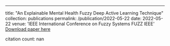 ---
title: "An Explainable Mental Health Fuzzy Deep Active Learning Technique"
collection: publications
permalink: /publication/2022-05-22
date: 2022-05-22
venue: 'IEEE International Conference on Fuzzy Systems FUZZ IEEE'
[Download paper here](https://scholar.google.com/citations?view_op=view_citation&hl=en&user=CCckbEUAAAAJ&cstart=20&pagesize=80&citation_for_view=CCckbEUAAAAJ:5icHVeHT4IsC)

citation count: nan